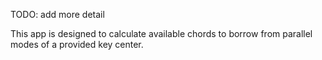 TODO: add more detail

This app is designed to calculate available chords to borrow from parallel modes of a provided key center.